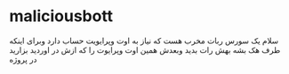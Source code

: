 # maliciousbott
سلام یک سورس ربات مخرب هست که نیاز به اوت وپرایویت حساب دارد وبرای اینکه طرف هک بشه بهش رات بدید وبعدش همین اوت وپرایوت را که ازش در اوردید بزارید در پروژه
